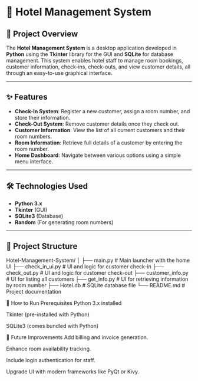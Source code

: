 # 🏨 Hotel Management System

## 📌 Project Overview

The **Hotel Management System** is a desktop application developed in **Python** using the **Tkinter** library for the GUI and **SQLite** for database management. This system enables hotel staff to manage room bookings, customer information, check-ins, check-outs, and view customer details, all through an easy-to-use graphical interface.

---

## ✨ Features

- **Check-In System**: Register a new customer, assign a room number, and store their information.
- **Check-Out System**: Remove customer details once they check out.
- **Customer Information**: View the list of all current customers and their room numbers.
- **Room Information**: Retrieve full details of a customer by entering the room number.
- **Home Dashboard**: Navigate between various options using a simple menu interface.

---

## 🛠 Technologies Used

- **Python 3.x**
- **Tkinter** (GUI)
- **SQLite3** (Database)
- **Random** (For generating room numbers)

---

## 📁 Project Structure


Hotel-Management-System/
│
├── main.py               # Main launcher with the home UI
├── check_in_ui.py        # UI and logic for customer check-in
├── check_out.py          # UI and logic for customer check-out
├── customer_info.py      # UI for listing all customers
├── get_info.py           # UI for retrieving information by room number
├── Hotel.db              # SQLite database file
└── README.md             # Project documentation  

🚀 How to Run
Prerequisites
Python 3.x installed

Tkinter (pre-installed with Python)

SQLite3 (comes bundled with Python)

🧠 Future Improvements
Add billing and invoice generation.

Enhance room availability tracking.

Include login authentication for staff.

Upgrade UI with modern frameworks like PyQt or Kivy.
